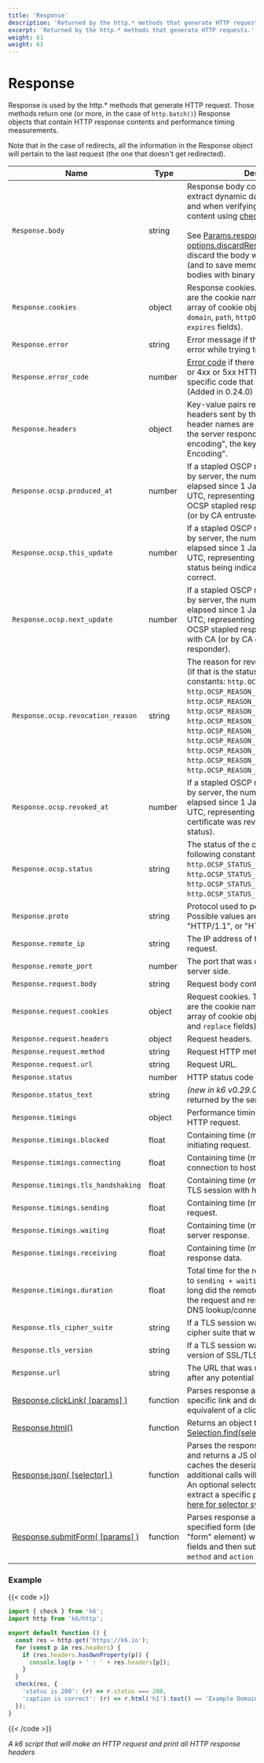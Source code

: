 ```yaml
---
title: 'Response'
description: 'Returned by the http.* methods that generate HTTP requests.'
excerpt: 'Returned by the http.* methods that generate HTTP requests.'
weight: 61
weight: 61
---
```


# Response

Response is used by the http.\* methods that generate HTTP request. Those methods return one (or more, in the case of `http.batch()`) Response objects that contain HTTP response contents and performance timing measurements.

Note that in the case of redirects, all the information in the Response object will pertain to the last request (the one that doesn't get redirected).

| Name                                                                                       | Type     | Description                                                                                                                                                                                                                                                                                                                                                                                                                                                                                                                                                            |
| ------------------------------------------------------------------------------------------ | -------- | ---------------------------------------------------------------------------------------------------------------------------------------------------------------------------------------------------------------------------------------------------------------------------------------------------------------------------------------------------------------------------------------------------------------------------------------------------------------------------------------------------------------------------------------------------------------------- |
| `Response.body`                                                                            | string   | Response body content, often used to extract dynamic data (see examples [here](https://grafana.com/docs/k6/<K6_VERSION>/examples/correlation-and-dynamic-data)) and when verifying the presence of content using [checks](https://grafana.com/docs/k6/<K6_VERSION>/javascript-api/k6/check).<br /><br />See [Params.responseType](https://grafana.com/docs/k6/<K6_VERSION>/javascript-api/k6-http/params) and [options.discardResponseBodies](https://grafana.com/docs/k6/<K6_VERSION>/using-k6/k6-options/reference) for how to discard the body when it is not needed (and to save memory) or when handling bodies with binary data. |
| `Response.cookies`                                                                         | object   | Response cookies. The object properties are the cookie names and the value is an array of cookie objects (with `name`, `value`, `domain`, `path`, `httpOnly`, `secure`, `maxAge` and `expires` fields).                                                                                                                                                                                                                                                                                                                                                                |
| `Response.error`                                                                           | string   | Error message if there was a non-HTTP error while trying to send the request.                                                                                                                                                                                                                                                                                                                                                                                                                                                                                          |
| `Response.error_code`                                                                      | number   | [Error code](https://grafana.com/docs/k6/<K6_VERSION>/javascript-api/error-codes) if there was a non-HTTP error or 4xx or 5xx HTTP error it will be set to a specific code that describes the error. (Added in 0.24.0)                                                                                                                                                                                                                                                                                                                                                                |
| `Response.headers`                                                                         | object   | Key-value pairs representing all HTTP headers sent by the server. Note that the header names are in [canonical form](https://pkg.go.dev/net/http#CanonicalHeaderKey), i.e.: if the server responds with "accept-encoding", the key will be "Accept-Encoding".                                                                                                                                                                                                                                                                                                          |
| `Response.ocsp.produced_at`                                                                | number   | If a stapled OSCP response was provided by server, the number of milliseconds elapsed since 1 January 1970 00:00:00 UTC, representing the time when this OCSP stapled response was signed by CA (or by CA entrusted OCSP responder)                                                                                                                                                                                                                                                                                                                                    |
| `Response.ocsp.this_update`                                                                | number   | If a stapled OSCP response was provided by server, the number of milliseconds elapsed since 1 January 1970 00:00:00 UTC, representing the time at which the status being indicated was known to be correct.                                                                                                                                                                                                                                                                                                                                                            |
| `Response.ocsp.next_update`                                                                | number   | If a stapled OSCP response was provided by server, the number of milliseconds elapsed since 1 January 1970 00:00:00 UTC, representing the time when this OCSP stapled response will be refreshed with CA (or by CA entrusted OCSP responder).                                                                                                                                                                                                                                                                                                                          |
| `Response.ocsp.revocation_reason`                                                          | string   | The reason for revocation of the certificate (if that is the status), one of the following constants: `http.OCSP_REASON_UNSPECIFIED`, `http.OCSP_REASON_KEY_COMPROMISE`, `http.OCSP_REASON_CA_COMPROMISE`, <br />`http.OCSP_REASON_AFFILIATION_CHANGED`, <br />`http.OCSP_REASON_SUPERSEDED`, <br />`http.OCSP_REASON_CESSATION_OF_OPERATION`, <br />`http.OCSP_REASON_CERTIFICATE_HOLD`, <br />`http.OCSP_REASON_REMOVE_FROM_CRL`, <br />`http.OCSP_REASON_PRIVILEGE_WITHDRAWN` or <br />`http.OCSP_REASON_AA_COMPROMISE`.                                            |
| `Response.ocsp.revoked_at`                                                                 | number   | If a stapled OSCP response was provided by server, the number of milliseconds elapsed since 1 January 1970 00:00:00 UTC, representing the time when this certificate was revoked (if that is the status).                                                                                                                                                                                                                                                                                                                                                              |
| `Response.ocsp.status`                                                                     | string   | The status of the certificate, one of the following constants: `http.OCSP_STATUS_GOOD`, `http.OCSP_STATUS_REVOKED`, `http.OCSP_STATUS_UNKNOWN` or `http.OCSP_STATUS_SERVER_FAILED`.                                                                                                                                                                                                                                                                                                                                                                                    |
| `Response.proto`                                                                           | string   | Protocol used to perform the transfer. Possible values are "HTTP/1.0", "HTTP/1.1", or "HTTP/2.0".                                                                                                                                                                                                                                                                                                                                                                                                                                                                      |
| `Response.remote_ip`                                                                       | string   | The IP address of the server handling the request.                                                                                                                                                                                                                                                                                                                                                                                                                                                                                                                     |
| `Response.remote_port`                                                                     | number   | The port that was connected to on the server side.                                                                                                                                                                                                                                                                                                                                                                                                                                                                                                                     |
| `Response.request.body`                                                                    | string   | Request body content.                                                                                                                                                                                                                                                                                                                                                                                                                                                                                                                                                  |
| `Response.request.cookies`                                                                 | object   | Request cookies. The object properties are the cookie names and the value is an array of cookie objects (with `name`, `value` and `replace` fields).                                                                                                                                                                                                                                                                                                                                                                                                                   |
| `Response.request.headers`                                                                 | object   | Request headers.                                                                                                                                                                                                                                                                                                                                                                                                                                                                                                                                                       |
| `Response.request.method`                                                                  | string   | Request HTTP method.                                                                                                                                                                                                                                                                                                                                                                                                                                                                                                                                                   |
| `Response.request.url`                                                                     | string   | Request URL.                                                                                                                                                                                                                                                                                                                                                                                                                                                                                                                                                           |
| `Response.status`                                                                          | number   | HTTP status code returned by the server.                                                                                                                                                                                                                                                                                                                                                                                                                                                                                                                               |
| `Response.status_text`                                                                     | string   | _(new in k6 v0.29.0)_ HTTP status text returned by the server.                                                                                                                                                                                                                                                                                                                                                                                                                                                                                                         |
| `Response.timings`                                                                         | object   | Performance timing information for the HTTP request.                                                                                                                                                                                                                                                                                                                                                                                                                                                                                                                   |
| `Response.timings.blocked`                                                                 | float    | Containing time (ms) spent blocked before initiating request.                                                                                                                                                                                                                                                                                                                                                                                                                                                                                                          |
| `Response.timings.connecting`                                                              | float    | Containing time (ms) spent setting up TCP connection to host.                                                                                                                                                                                                                                                                                                                                                                                                                                                                                                          |
| `Response.timings.tls_handshaking`                                                         | float    | Containing time (ms) spent handshaking TLS session with host.                                                                                                                                                                                                                                                                                                                                                                                                                                                                                                          |
| `Response.timings.sending`                                                                 | float    | Containing time (ms) spent sending request.                                                                                                                                                                                                                                                                                                                                                                                                                                                                                                                            |
| `Response.timings.waiting`                                                                 | float    | Containing time (ms) spent waiting for server response.                                                                                                                                                                                                                                                                                                                                                                                                                                                                                                                |
| `Response.timings.receiving`                                                               | float    | Containing time (ms) spent receiving response data.                                                                                                                                                                                                                                                                                                                                                                                                                                                                                                                    |
| `Response.timings.duration`                                                                | float    | Total time for the request (ms). It's equal to `sending + waiting + receiving`, i.e. how long did the remote server take to process the request and respond, without the initial DNS lookup/connection times.                                                                                                                                                                                                                                                                                                                                                          |
| `Response.tls_cipher_suite`                                                                | string   | If a TLS session was established, the cipher suite that was used.                                                                                                                                                                                                                                                                                                                                                                                                                                                                                                      |
| `Response.tls_version`                                                                     | string   | If a TLS session was established, the version of SSL/TLS that was used.                                                                                                                                                                                                                                                                                                                                                                                                                                                                                                |
| `Response.url`                                                                             | string   | The URL that was ultimately fetched (i.e. after any potential redirects).                                                                                                                                                                                                                                                                                                                                                                                                                                                                                              |
| [Response.clickLink( [params] )](/javascript-api/k6-http/response/response-clicklink)      | function | Parses response as HTML, looks for a specific link and does the request-level equivalent of a click on that link.                                                                                                                                                                                                                                                                                                                                                                                                                                                      |
| [Response.html()](https://grafana.com/docs/k6/<K6_VERSION>/javascript-api/k6-http/response/response-html) | function | Returns an object that supports [Selection.find(selector)](https://grafana.com/docs/k6/<K6_VERSION>/javascript-api/k6-html/selection/selection-find).                                                                                                                                                                                                                                                                                                                                                                                                                                  |
| [Response.json( [selector] )](/javascript-api/k6-http/response/response-json)              | function | Parses the response body data as JSON and returns a JS object or array. This call caches the deserialized JSON data, additional calls will return the cached data. An optional selector can be specified to extract a specific part of the data, see [here for selector syntax](https://github.com/tidwall/gjson#path-syntax).                                                                                                                                                                                                                                         |
| [Response.submitForm( [params] )](/javascript-api/k6-http/response/response-submitform)    | function | Parses response as HTML, parses the specified form (defaults to looking for a "form" element) with option to override fields and then submits form taking form's `method` and `action` into account.                                                                                                                                                                                                                                                                                                                                                                   |

### Example

{{< code >}}

```javascript
import { check } from 'k6';
import http from 'k6/http';

export default function () {
  const res = http.get('https://k6.io');
  for (const p in res.headers) {
    if (res.headers.hasOwnProperty(p)) {
      console.log(p + ' : ' + res.headers[p]);
    }
  }
  check(res, {
    'status is 200': (r) => r.status === 200,
    'caption is correct': (r) => r.html('h1').text() == 'Example Domain',
  });
}
```

{{< /code >}}

_A k6 script that will make an HTTP request and print all HTTP response headers_
